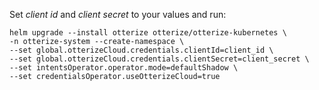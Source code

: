 Set *client id* and *client secret* to your values and run:
```shell
helm upgrade --install otterize otterize/otterize-kubernetes \
-n otterize-system --create-namespace \
--set global.otterizeCloud.credentials.clientId=client_id \
--set global.otterizeCloud.credentials.clientSecret=client_secret \
--set intentsOperator.operator.mode=defaultShadow \
--set credentialsOperator.useOtterizeCloud=true
```